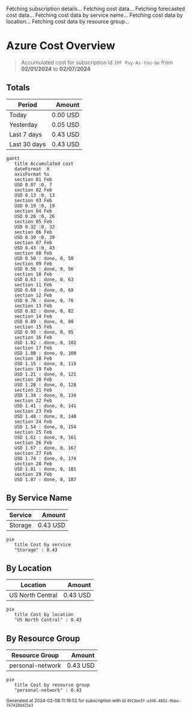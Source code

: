 Fetching subscription details...
Fetching cost data...
Fetching forecasted cost data...
Fetching cost data by service name...
Fetching cost data by location...
Fetching cost data by resource group...
# Azure Cost Overview

> Accumulated cost for subscription id `JPF Pay-As-You-Go` from **02/01/2024** to **02/07/2024**

## Totals

|Period|Amount|
|---|---:|
|Today|0.00 USD|
|Yesterday|0.05 USD|
|Last 7 days|0.43 USD|
|Last 30 days|0.43 USD|

```mermaid
gantt
   title Accumulated cost
   dateFormat  X
   axisFormat %s
   section 01 Feb
   USD 0.07 :0, 7
   section 02 Feb
   USD 0.13 :0, 13
   section 03 Feb
   USD 0.19 :0, 19
   section 04 Feb
   USD 0.26 :0, 26
   section 05 Feb
   USD 0.32 :0, 32
   section 06 Feb
   USD 0.39 :0, 39
   section 07 Feb
   USD 0.43 :0, 43
   section 08 Feb
   USD 0.50 : done, 0, 50
   section 09 Feb
   USD 0.56 : done, 0, 56
   section 10 Feb
   USD 0.63 : done, 0, 63
   section 11 Feb
   USD 0.69 : done, 0, 69
   section 12 Feb
   USD 0.76 : done, 0, 76
   section 13 Feb
   USD 0.82 : done, 0, 82
   section 14 Feb
   USD 0.89 : done, 0, 89
   section 15 Feb
   USD 0.95 : done, 0, 95
   section 16 Feb
   USD 1.02 : done, 0, 102
   section 17 Feb
   USD 1.08 : done, 0, 108
   section 18 Feb
   USD 1.15 : done, 0, 115
   section 19 Feb
   USD 1.21 : done, 0, 121
   section 20 Feb
   USD 1.28 : done, 0, 128
   section 21 Feb
   USD 1.34 : done, 0, 134
   section 22 Feb
   USD 1.41 : done, 0, 141
   section 23 Feb
   USD 1.48 : done, 0, 148
   section 24 Feb
   USD 1.54 : done, 0, 154
   section 25 Feb
   USD 1.61 : done, 0, 161
   section 26 Feb
   USD 1.67 : done, 0, 167
   section 27 Feb
   USD 1.74 : done, 0, 174
   section 28 Feb
   USD 1.81 : done, 0, 181
   section 29 Feb
   USD 1.87 : done, 0, 187
```

## By Service Name

|Service|Amount|
|---|---:|
|Storage|0.43 USD|

```mermaid
pie
   title Cost by service
   "Storage" : 0.43
```

## By Location

|Location|Amount|
|---|---:|
|US North Central|0.43 USD|

```mermaid
pie
   title Cost by location
   "US North Central" : 0.43
```

## By Resource Group

|Resource Group|Amount|
|---|---:|
|personal-network|0.43 USD|

```mermaid
pie
   title Cost by resource group
   "personal-network" : 0.43
```

<sup>Generated at 2024-02-08 11:19:52 for subscription with id `4913be3f-a345-4652-9bba-767418dd25e3`</sup>
